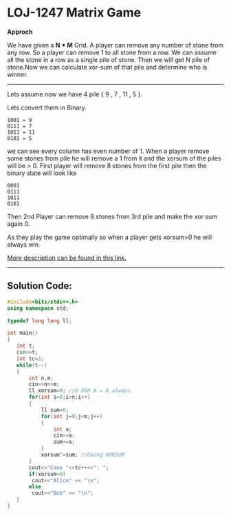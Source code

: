 # LOJ-1247 Matrix Game

**Approch**

We have given a **N * M** Grid. A player can remove any number of stone from any row.
So a player can remove 1 to all stone from a row. We can assume all the stone in a row as a single pile of stone.
Then we will get N pile of stone.Now we can calculate xor-sum of that pile and determine who is winner.

---
Lets assume now we have 4 pile { 9 , 7 , 11 , 5 }.

Lets convert them in Binary.
```
1001 = 9
0111 = 7
1011 = 11
0101 = 5
```

we can see every column has even number of 1. When a player remove some stones from pile he will remove a 1 from it and the xorsum of the piles will be > 0. 
First player will remove 8 stones from the first pile then the binary state will look like
```
0001
0111
1011
0101
```
Then 2nd Player can remove 8 stones from 3rd pile and make the xor sum again 0.

As they play the game optimally so when a player gets xorsum>0 he will always win.

[More description can be found in this link.](http://www.shafaetsplanet.com/?p=2608)


---

## Solution Code:
```C++
#include<bits/stdc++.h>
using namespace std;

typedef long long ll;

int main()
{
   int t;
   cin>>t;
   int tc=1;
   while(t--)
   {
       int n,m;
       cin>>n>>m;
       ll xorsum=0; //0 XOR A = A always.
       for(int i=0;i<n;i++)
       {
           ll sum=0;
           for(int j=0;j<m;j++)
           {
               int a;
               cin>>a;
               sum+=a;
           }
           xorsum^=sum; //Doing XORSUM
       }
       cout<<"Case "<<tc++<<": ";
       if(xorsum>0)
        cout<<"Alice" << "\n";
       else
        cout<<"Bob" << "\n";
   }
}
```
